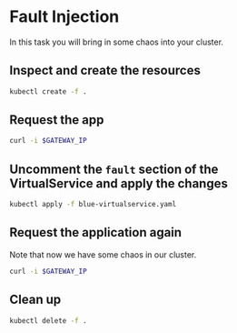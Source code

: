 # Fault Injection

In this task you will bring in some chaos into your cluster.

## Inspect and create the resources

```bash
kubectl create -f .
```

## Request the app

```bash
curl -i $GATEWAY_IP
```

## Uncomment the `fault` section of the VirtualService and apply the changes

```bash
kubectl apply -f blue-virtualservice.yaml
```

## Request the application again

Note that now we have some chaos in our cluster.

```bash
curl -i $GATEWAY_IP
```

## Clean up

```bash
kubectl delete -f .
```
